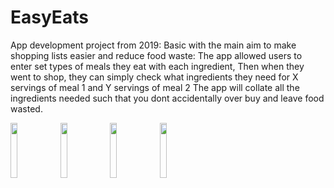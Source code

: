 # EasyEats
App development project from 2019:
Basic with the main aim to make shopping lists easier and reduce food waste:
The app allowed users to enter set types of meals they eat with each ingredient,
Then when they went to shop, they can simply check what ingredients they need for X servings of meal 1 and Y servings of meal 2
The app will collate all the ingredients needed such that you dont accidentally over buy and leave food wasted.
<div>
  <img width=15% margin=10px src="https://user-images.githubusercontent.com/77407124/147884315-5ebcd8e7-88d7-4ae3-aae0-d4ddd954f38a.jpg"></img>
  <img width=15% margin=10px src="https://user-images.githubusercontent.com/77407124/147884323-99378cb7-5707-4a12-8004-7df9895c8f32.jpg"></img>
  <img width=15% margin=10px src="https://user-images.githubusercontent.com/77407124/147884329-57bbfbcf-aa3e-4ac3-a91c-8b534d99af6a.jpg"></img>
  <img width=15% margin=10px src="https://user-images.githubusercontent.com/77407124/147884333-56dc8c26-b96c-476e-94da-74a88f1c3014.jpg"></img>
</div>
